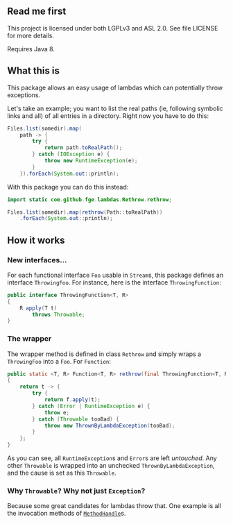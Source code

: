 ## Read me first

This project is licensed under both LGPLv3 and ASL 2.0. See file LICENSE for more details.

Requires Java 8.

## What this is

This package allows an easy usage of lambdas which can potentially throw exceptions.

Let's take an example; you want to list the real paths (ie, following symbolic links and all) of all
entries in a directory. Right now you have to do this:

```java
Files.list(somedir).map(
    path -> {
        try {
            return path.toRealPath();
        } catch (IOException e) {
            throw new RuntimeException(e);
        }
    }).forEach(System.out::println);
```

With this package you can do this instead:

```java
import static com.github.fge.lambdas.Rethrow.rethrow;

Files.list(somedir).map(rethrow(Path::toRealPath))
    .forEach(System.out::println);
```

## How it works

### New interfaces...

For each functional interface `Foo` usable in `Stream`s, this package defines an interface
`ThrowingFoo`. For instance, here is the interface `ThrowingFunction`:

```java
public interface ThrowingFunction<T, R>
{
    R apply(T t)
        throws Throwable;
}
```

### The wrapper

The wrapper method is defined in class `Rethrow` and simply wraps a `ThrowingFoo` into a `Foo`. For
`Function`:

```java
public static <T, R> Function<T, R> rethrow(final ThrowingFunction<T, R> f)
{
    return t -> {
        try {
            return f.apply(t);
        } catch (Error | RuntimeException e) {
            throw e;
        } catch (Throwable tooBad) {
            throw new ThrownByLambdaException(tooBad);
        }
    };
}
```

As you can see, all `RuntimeException`s and `Error`s are left _untouched_. Any other `Throwable` is
wrapped into an unchecked `ThrownByLambdaException`, and the cause is set as this `Throwable`.

### Why `Throwable`? Why not just `Exception`?

Because some great candidates for lambdas throw that. One example is all the invocation methods of
[`MethodHandle`](http://docs.oracle.com/javase/8/docs/api/java/lang/invoke/MethodHandle.html)s.

